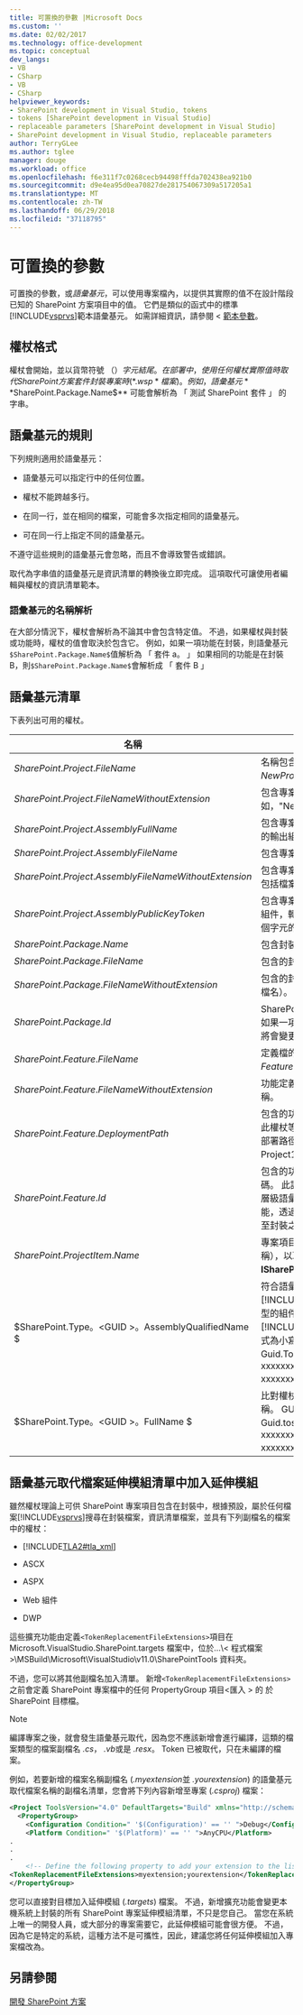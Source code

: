 ```yaml
---
title: 可置換的參數 |Microsoft Docs
ms.custom: ''
ms.date: 02/02/2017
ms.technology: office-development
ms.topic: conceptual
dev_langs:
- VB
- CSharp
- VB
- CSharp
helpviewer_keywords:
- SharePoint development in Visual Studio, tokens
- tokens [SharePoint development in Visual Studio]
- replaceable parameters [SharePoint development in Visual Studio]
- SharePoint development in Visual Studio, replaceable parameters
author: TerryGLee
ms.author: tglee
manager: douge
ms.workload: office
ms.openlocfilehash: f6e311f7c0268cecb94498fffda702438ea921b0
ms.sourcegitcommit: d9e4ea95d0ea70827de281754067309a517205a1
ms.translationtype: MT
ms.contentlocale: zh-TW
ms.lasthandoff: 06/29/2018
ms.locfileid: "37118795"
---
```

# <a name="replaceable-parameters"></a>可置換的參數
  可置換的參數，或*語彙基元*，可以使用專案檔內，以提供其實際的值不在設計階段已知的 SharePoint 方案項目中的值。 它們是類似的函式中的標準[!INCLUDE[vsprvs](../sharepoint/includes/vsprvs-md.md)]範本語彙基元。 如需詳細資訊，請參閱 <<c0> [ 範本參數](/visualstudio/ide/template-parameters)。  
  
## <a name="token-format"></a>權杖格式
 權杖會開始，並以貨幣符號 （$） 字元結尾。 在部署中，使用任何權杖實際值時取代 SharePoint 方案套件封裝專案時 (*.wsp*檔案)。 例如，語彙基元 **$SharePoint.Package.Name$** 可能會解析為 「 測試 SharePoint 套件 」 的字串。  
  
## <a name="token-rules"></a>語彙基元的規則
 下列規則適用於語彙基元：  
  
-   語彙基元可以指定行中的任何位置。  
  
-   權杖不能跨越多行。  
  
-   在同一行，並在相同的檔案，可能會多次指定相同的語彙基元。  
  
-   可在同一行上指定不同的語彙基元。  
  
 不遵守這些規則的語彙基元會忽略，而且不會導致警告或錯誤。  
  
 取代為字串值的語彙基元是資訊清單的轉換後立即完成。 這項取代可讓使用者編輯與權杖的資訊清單範本。  
  
### <a name="token-name-resolution"></a>語彙基元的名稱解析
 在大部分情況下，權杖會解析為不論其中會包含特定值。 不過，如果權杖與封裝或功能時，權杖的值會取決於包含它。 例如，如果一項功能在封裝，則語彙基元`$SharePoint.Package.Name$`值解析為 「 套件 a。 」 如果相同的功能是在封裝 B，則`$SharePoint.Package.Name$`會解析成 「 套件 B 」  
  
## <a name="tokens-list"></a>語彙基元清單
 下表列出可用的權杖。  
  
|名稱|描述|  
|----------|-----------------|  
|$SharePoint.Project.FileName$|名稱包含專案檔，例如*NewProj.csproj*。|  
|$SharePoint.Project.FileNameWithoutExtension$|包含專案檔不含副檔名的名稱。 例如，"NewProj。 」|  
|$SharePoint.Project.AssemblyFullName$|包含專案的顯示名稱 （強式名稱） 的輸出組件。|  
|$SharePoint.Project.AssemblyFileName$|包含專案的名稱的輸出組件。|  
|$SharePoint.Project.AssemblyFileNameWithoutExtension$|包含專案的名稱的輸出組件，但不包括檔案名稱副檔名。|  
|$SharePoint.Project.AssemblyPublicKeyToken$|包含專案的公開金鑰 token 的輸出組件，轉換成字串。 (在 「 x2"16 個字元的十六進位格式。)|  
|$SharePoint.Package.Name$|包含封裝的名稱。|  
|$SharePoint.Package.FileName$|包含的封裝定義檔的名稱。|  
|$SharePoint.Package.FileNameWithoutExtension$|包含的封裝定義檔的名稱 （不含副檔名）。|  
|$SharePoint.Package.Id$|SharePoint 包含的封裝識別碼。 如果一項功能會在多個套件，此值將會變更。|  
|$SharePoint.Feature.FileName$|定義檔的名稱包含功能，例如*Feature1.feature*。|  
|$SharePoint.Feature.FileNameWithoutExtension$|功能定義檔案，不含副檔名的名稱。|  
|$SharePoint.Feature.DeploymentPath$|包含的功能套件中的資料夾名稱。 此權杖等同於功能設計工具中的 「 部署路徑 」 屬性。 值的範例是，「 Project1_Feature1"。|  
|$SharePoint.Feature.Id$|包含的功能的 SharePoint 識別碼。 此語彙基元，為具有所有功能層級語彙基元，可供只包含一項功能，透過封裝中的檔案不直接新增至封裝之外的功能。|  
|$SharePoint.ProjectItem.Name$|專案項目的名稱及其 （不是檔案名稱），以取得從**ISharePointProjectItem.Name**。|  
|$SharePoint.Type。\<GUID >。AssemblyQualifiedName $|符合語彙基元的 [!INCLUDE[TLA2#tla_guid](../sharepoint/includes/tla2sharptla-guid-md.md)] 之類型的組件限定名稱。 [!INCLUDE[TLA2#tla_guid](../sharepoint/includes/tla2sharptla-guid-md.md)] 的格式為小寫且對應於 Guid.ToString("D") 格式 (也就是 xxxxxxxx-xxxx-xxxx-xxxx-xxxxxxxxxxxx)。|  
|$SharePoint.Type。\<GUID >。FullName $|比對權杖中的 GUID 型別的完整名稱。 GUID 的格式為小寫且對應於 Guid.tostring 格式 (也就是 xxxxxxxx-xxxx-xxxx-xxxx-xxxxxxxxxxxx)。|  
  
## <a name="add-extensions-to-the-token-replacement-file-extensions-list"></a>語彙基元取代檔案延伸模組清單中加入延伸模組
 雖然權杖理論上可供 SharePoint 專案項目包含在封裝中，根據預設，屬於任何檔案[!INCLUDE[vsprvs](../sharepoint/includes/vsprvs-md.md)]搜尋在封裝檔案，資訊清單檔案，並具有下列副檔名的檔案中的權杖：  
  
-   [!INCLUDE[TLA2#tla_xml](../sharepoint/includes/tla2sharptla-xml-md.md)]  
  
-   ASCX  
  
-   ASPX  
  
-   Web 組件  
  
-   DWP  
  
 這些擴充功能由定義`<TokenReplacementFileExtensions>`項目在 Microsoft.VisualStudio.SharePoint.targets 檔案中，位於...\\< 程式檔案\>\MSBuild\Microsoft\VisualStudio\v11.0\SharePointTools 資料夾。  
  
 不過，您可以將其他副檔名加入清單。 新增`<TokenReplacementFileExtensions>`之前會定義 SharePoint 專案檔中的任何 PropertyGroup 項目\<匯入 > 的 於 SharePoint 目標檔。  
  
> [!NOTE]  
>  編譯專案之後，就會發生語彙基元取代，因為您不應該新增會進行編譯，這類的檔案類型的檔案副檔名 *.cs*， *.vb*或是 *.resx*。 Token 已被取代，只在未編譯的檔案。  
  
 例如，若要新增的檔案名稱副檔名 (*.myextension*並 *.yourextension*) 的語彙基元取代檔案名稱的副檔名清單，您會將下列內容新增至專案 (*.csproj*) 檔案：  
  
```xml  
<Project ToolsVersion="4.0" DefaultTargets="Build" xmlns="http://schemas.microsoft.com/developer/msbuild/2003">  
  <PropertyGroup>  
    <Configuration Condition=" '$(Configuration)' == '' ">Debug</Configuration>  
    <Platform Condition=" '$(Platform)' == '' ">AnyCPU</Platform>  
.  
.  
.  
    <!-- Define the following property to add your extension to the list of token replacement file extensions.  -->  
<TokenReplacementFileExtensions>myextension;yourextension</TokenReplacementFileExtensions>  
</PropertyGroup>  
```  
  
 您可以直接對目標加入延伸模組 (*.targets*) 檔案。 不過，新增擴充功能會變更本機系統上封裝的所有 SharePoint 專案延伸模組清單，不只是您自己。 當您在系統上唯一的開發人員，或大部分的專案需要它，此延伸模組可能會很方便。 不過，因為它是特定的系統，這種方法不是可攜性，因此，建議您將任何延伸模組加入專案檔改為。  
  
## <a name="see-also"></a>另請參閱
 [開發 SharePoint 方案](../sharepoint/developing-sharepoint-solutions.md)  
  
